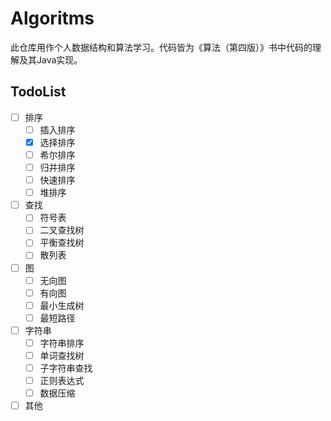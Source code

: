 # Algoritms

此仓库用作个人数据结构和算法学习。代码皆为《算法（第四版）》书中代码的理解及其Java实现。

## TodoList

- [ ] 排序
    - [ ] 插入排序
    - [x] 选择排序
    - [ ] 希尔排序
    - [ ] 归并排序
    - [ ] 快速排序
    - [ ] 堆排序
- [ ] 查找
    - [ ] 符号表
    - [ ] 二叉查找树
    - [ ] 平衡查找树
    - [ ] 散列表
- [ ] 图
    - [ ] 无向图
    - [ ] 有向图
    - [ ] 最小生成树
    - [ ] 最短路径
- [ ] 字符串
    - [ ] 字符串排序
    - [ ] 单词查找树
    - [ ] 子字符串查找
    - [ ] 正则表达式
    - [ ] 数据压缩
- [ ] 其他